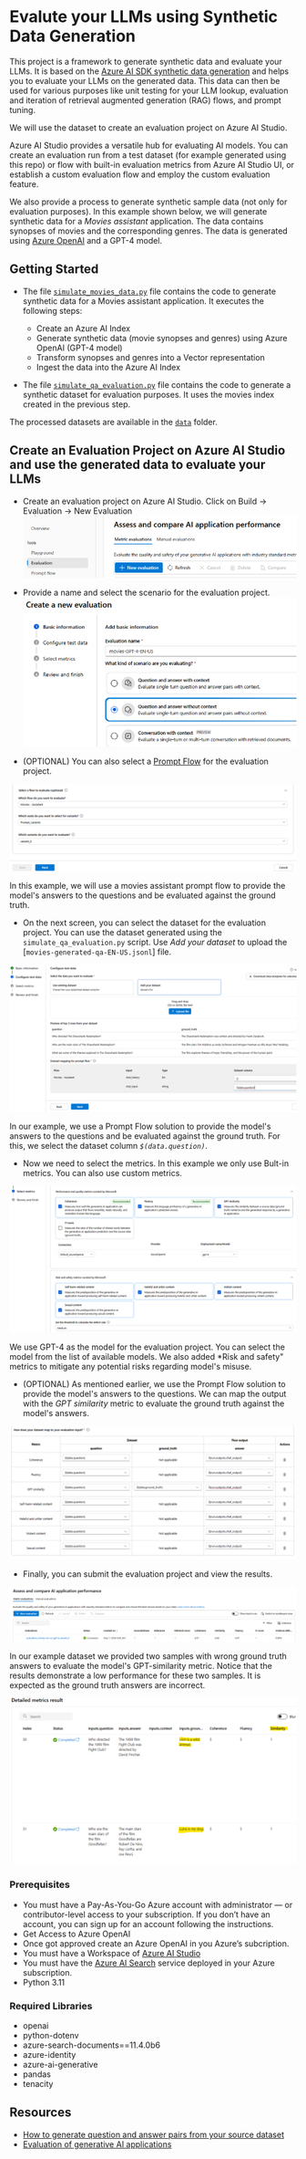 # Evalute your LLMs using Synthetic Data Generation

This project is a framework to generate synthetic data and evaluate your LLMs. It is based on the [Azure AI SDK synthetic data generation](https://learn.microsoft.com/en-us/azure/ai-studio/how-to/generate-data-qa) and helps you to evaluate your LLMs on the generated data. This data can then be used for various purposes like unit testing for your LLM lookup, evaluation and iteration of retrieval augmented generation (RAG) flows, and prompt tuning.

We will use the dataset to create an evaluation project on Azure AI Studio.

Azure AI Studio provides a versatile hub for evaluating AI models. You can create an evaluation run from a test dataset (for example generated using this repo) or flow with built-in evaluation metrics from Azure AI Studio UI, or establish a custom evaluation flow and employ the custom evaluation feature.

We also provide a process to generate synthetic sample data (not only for evaluation purposes). In this example shown below, we will generate synthetic data for a *Movies assistant* application. The data contains synopses of movies and the corresponding genres. The data is generated using [Azure OpenAI](https://learn.microsoft.com/en-us/azure/ai-services/openai/) and a GPT-4 model.

## Getting Started

- The file [`simulate_movies_data.py`](simulate_movies_data.py) file contains the code to generate synthetic data for a Movies assistant application.
It executes the following steps:
  - Create an Azure AI Index
  - Generate synthetic data (movie synopses and genres) using Azure OpenAI (GPT-4 model)
  - Transform synopses and genres into a Vector representation
  - Ingest the data into the Azure AI Index

- The file [`simulate_qa_evaluation.py`](simulate_qa_evaluation.py) file contains the code to generate a synthetic dataset for evaluation purposes. It uses the movies index created in the previous step.

The processed datasets are available in the [`data`](./data/) folder.

## Create an Evaluation Project on Azure AI Studio and use the generated data to evaluate your LLMs

- Create an evaluation project on Azure AI Studio. Click on Build -> Evaluation -> New Evaluation
![Create an Evaluation](images/create-evaluation.png)

- Provide a name and select the scenario for the evaluation project.
![Select a Scenario](images/select-scenario.png)

- (OPTIONAL) You can also select a [Prompt Flow](https://learn.microsoft.com/en-us/azure/ai-studio/concepts/prompt-flow) for the evaluation project.

![Select a Prompt Flow project](images/prompt-flow.png)

In this example, we will use a movies assistant prompt flow to provide the model's answers to the questions and be evaluated against the ground truth.

- On the next screen, you can select the dataset for the evaluation project. You can use the dataset generated using the `simulate_qa_evaluation.py` script. Use *Add your dataset* to upload the [`movies-generated-qa-EN-US.jsonl`] file.

![Configure the Evaluation Dataset](images/configure-evaluation-dataset.png)

In our example, we use a Prompt Flow solution to provide the model's answers to the questions and be evaluated against the ground truth. For this, we select the dataset column *`$(data.question)`*.

- Now we need to select the metrics. In this example we only use Bult-in metrics. You can also use custom metrics.

![Select the Metrics](images/select-metrics.png)

We use GPT-4 as the model for the evaluation project. You can select the model from the list of available models. We also added *Risk and safety" metrics to mitigate any potential risks regarding model's misuse.

- (OPTIONAL) As mentioned earlier, we use the Prompt Flow solution to provide the model's answers to the questions. We can map the output with the *GPT similarity* metric to evaluate the ground truth against the model's answers.

![Dataset map](images/dataset-map.png)

- Finally, you can submit the evaluation project and view the results.

![View Results](images/view-results.png)

In our example dataset we provided two samples with wrong ground truth answers to evaluate the model's GPT-similarity metric.
Notice that the results demonstrate a low performance for these two samples. It is expected as the ground truth answers are incorrect.

![Similarity Metric](images/similarity-metric.png)

### Prerequisites

- You must have a Pay-As-You-Go Azure account with administrator — or contributor-level access to your subscription. If you don’t have an account, you can sign up for an account following the instructions.
- Get Access to Azure OpenAI
- Once got approved create an Azure OpenAI in you Azure’s subcription.
- You must have a Workspace of [Azure AI Studio](https://azure.microsoft.com/en-gb/products/ai-studio/)
- You must have the [Azure AI Search](https://learn.microsoft.com/en-us/azure/search/search-what-is-azure-search) service deployed in your Azure subscription.
- Python 3.11

### Required Libraries

- openai
- python-dotenv
- azure-search-documents==11.4.0b6
- azure-identity
- azure-ai-generative
- pandas
- tenacity

## Resources

- [How to generate question and answer pairs from your source dataset](https://learn.microsoft.com/en-us/azure/ai-studio/how-to/generate-data-qa)
- [Evaluation of generative AI applications](https://learn.microsoft.com/en-us/azure/ai-studio/concepts/evaluation-approach-gen-ai)
